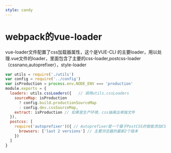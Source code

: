 ```yaml
---
style: candy
---
```


# webpack的vue-loader

vue-loader文件配置了css加载器属性，这个是VUE-CLI 的主要loader，用以处理.vue文件的loader，里面包含了主要的css-loader,postcss-loader（cssnano,autoprefixer），style-loader

```javascript
var utils = require('./utils') 
var config = require('../config')
var isProduction = process.env.NODE_ENV === 'production'
module.exports = {
  loaders: utils.cssLoaders({   // 调用utils.cssLoaders
    sourceMap: isProduction
      ? config.build.productionSourceMap
      : config.dev.cssSourceMap,
    extract: isProduction // 如果是生产环境，css抽离出单独文件
  }),
  postcss: [
    require('autoprefixer')({ // Autoprefixer是一个基于PostCSS的智能添加CSS前缀的插件
      browsers: ['last 2 versions'] // 主要浏览器的最新2个版本
    })
  ]
}
```


